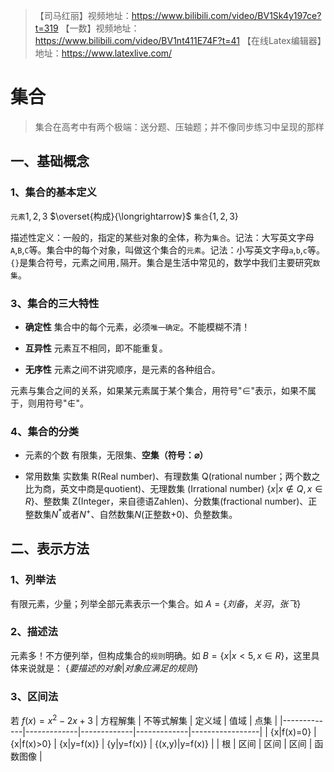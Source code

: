 > 【司马红丽】视频地址：https://www.bilibili.com/video/BV1Sk4y197ce?t=319
> 【一数】视频地址：https://www.bilibili.com/video/BV1nt411E74F?t=41
> 【在线Latex编辑器】地址：https://www.latexlive.com/

# 集合

> 集合在高考中有两个极端：送分题、压轴题；并不像同步练习中呈现的那样

## 一、基础概念

### 1、集合的基本定义

`元素`$1,2,3$ $\overset{构成}{\longrightarrow}$ `集合`$\{1,2,3\}$

描述性定义：一般的，指定的某些对象的全体，称为`集合`。记法：大写英文字母`A`,`B`,`C`等。集合中的每个对象，叫做这个集合的`元素`。记法：小写英文字母`a`,`b`,`c`等。`{}`是集合符号，元素之间用`,`隔开。集合是生活中常见的，数学中我们主要研究`数集`。

### 3、集合的三大特性

- **确定性**
集合中的每个元素，必须`唯一确定`。不能模糊不清！

- **互异性**
元素互不相同，即不能重复。

- **无序性**
元素之间不讲究顺序，是元素的各种组合。

元素与集合之间的关系，如果某元素属于某个集合，用符号"$\in$"表示，如果不属于，则用符号"$\notin$"。

### 4、集合的分类

- 元素的个数
有限集，无限集、**空集（符号：$\varnothing$）**

- 常用数集
实数集 R(Real number)、有理数集 Q(rational number；两个数之比为商，英文中商是quotient)、无理数集 (Irrational number) $\{x|x \notin Q,x \in R\}$、整数集 Z(Integer，来自德语Zahlen)、分数集(fractional number)、正整数集$N^{*}$或者$N^{+}$、自然数集$N$(正整数+0)、负整数集。

## 二、表示方法

### 1、列举法
有限元素，少量；列举全部元素表示一个集合。如 $A = \{刘备，关羽，张飞\}$

### 2、描述法
元素多！不方便列举，但构成集合的`规则`明确。如 $B = \{x | x<5,x \in R\}$，这里具体来说就是： $\{要描述的对象 | 对象应满足的规则\}$ 

### 3、区间法

若 $f(x)=x^2-2x+3$
| 方程解集    | 不等式解集  | 定义域      | 值域        | 点集            |
|-------------|-------------|-------------|-------------|-----------------|
| {x\|f(x)=0} | {x\|f(x)>0} | {x\|y=f(x)} | {y\|y=f(x)} | {(x,y)\|y=f(x)} |
| 根          | 区间        | 区间        | 区间        | 函数图像        |



